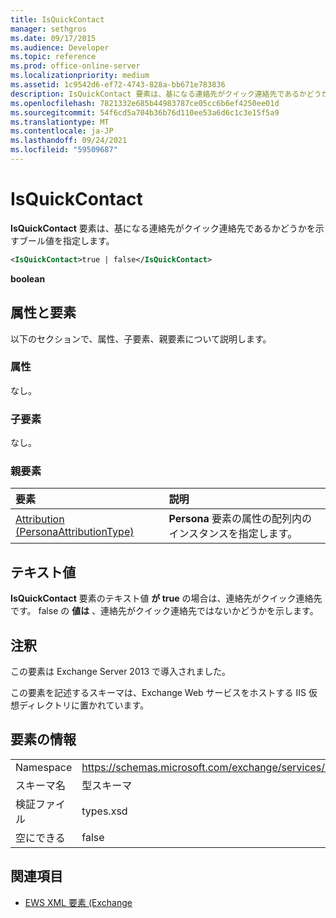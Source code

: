 ```yaml
---
title: IsQuickContact
manager: sethgros
ms.date: 09/17/2015
ms.audience: Developer
ms.topic: reference
ms.prod: office-online-server
ms.localizationpriority: medium
ms.assetid: 1c9542d6-ef72-4743-828a-bb671e783836
description: IsQuickContact 要素は、基になる連絡先がクイック連絡先であるかどうかを示すブール値を指定します。
ms.openlocfilehash: 7821332e685b44983787ce05cc6b6ef4250ee01d
ms.sourcegitcommit: 54f6cd5a704b36b76d110ee53a6d6c1c3e15f5a9
ms.translationtype: MT
ms.contentlocale: ja-JP
ms.lasthandoff: 09/24/2021
ms.locfileid: "59509687"
---
```

# <a name="isquickcontact"></a>IsQuickContact

**IsQuickContact** 要素は、基になる連絡先がクイック連絡先であるかどうかを示すブール値を指定します。 
  
```XML
<IsQuickContact>true | false</IsQuickContact>
```

 **boolean**
## <a name="attributes-and-elements"></a>属性と要素

以下のセクションで、属性、子要素、親要素について説明します。
  
### <a name="attributes"></a>属性

なし。
  
### <a name="child-elements"></a>子要素

なし。
  
### <a name="parent-elements"></a>親要素

|**要素**|**説明**|
|:-----|:-----|
|[Attribution (PersonaAttributionType)](attribution-personaattributiontype.md) <br/> |**Persona** 要素の属性の配列内のインスタンスを指定します。  <br/> |
   
## <a name="text-value"></a>テキスト値

**IsQuickContact** 要素のテキスト値 **が true** の場合は、連絡先がクイック連絡先です。 false の **値は** 、連絡先がクイック連絡先ではないかどうかを示します。 
  
## <a name="remarks"></a>注釈

この要素は Exchange Server 2013 で導入されました。
  
この要素を記述するスキーマは、Exchange Web サービスをホストする IIS 仮想ディレクトリに置かれています。
  
## <a name="element-information"></a>要素の情報

|||
|:-----|:-----|
|Namespace  <br/> |https://schemas.microsoft.com/exchange/services/2006/types  <br/> |
|スキーマ名  <br/> |型スキーマ  <br/> |
|検証ファイル  <br/> |types.xsd  <br/> |
|空にできる  <br/> |false  <br/> |
   
## <a name="see-also"></a>関連項目



- [EWS XML 要素 (Exchange](ews-xml-elements-in-exchange.md)

